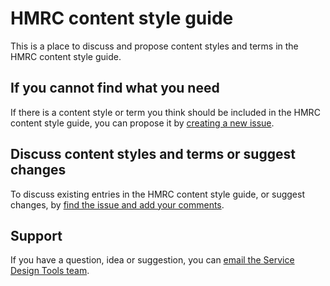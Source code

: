 
# HMRC content style guide

This is a place to discuss and propose content styles and terms in the HMRC content style guide.

## If you cannot find what you need

If there is a content style or term you think should be included in the HMRC content style guide, you can propose it by [creating a new issue](https://github.com/hmrc/HMRC-content-style-guide/issues/new).

## Discuss content styles and terms or suggest changes

To discuss existing entries in the HMRC content style guide, or suggest changes, by [find the issue and add your comments](https://github.com/hmrc/HMRC-content-style-guide/issues/).

## Support

If you have a question, idea or suggestion, you can [email the Service Design Tools team](mailto:hmrc-service-design-tools-g@digital.hmrc.gov.uk).


